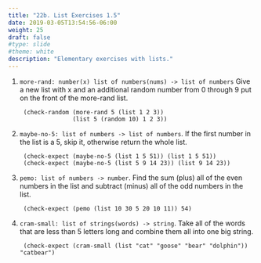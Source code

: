 ```yaml
---
title: "22b. List Exercises 1.5"
date: 2019-03-05T13:54:56-06:00
weight: 25
draft: false
#type: slide
#theme: white
description: "Elementary exercises with lists."
---
```


1. `more-rand: number(x) list of numbers(nums) -> list of numbers`
   Give a new list with x and an additional random number from 0
   through 9 put on the front of the more-rand list.
   
        (check-random (more-rand 5 (list 1 2 3)) 
                      (list 5 (random 10) 1 2 3))

2. `maybe-no-5: list of numbers -> list of numbers`. If the first
   number in the list is a 5, skip it, otherwise return the whole
   list.
   
        (check-expect (maybe-no-5 (list 1 5 51)) (list 1 5 51))
        (check-expect (maybe-no-5 (list 5 9 14 23)) (list 9 14 23))
        
3. `pemo: list of numbers -> number`. Find the sum (plus) all of the
   even numbers in the list and subtract (minus) all of the odd
   numbers in the list.
   
        (check-expect (pemo (list 10 30 5 20 10 11)) 54)
        
4. `cram-small: list of strings(words) -> string`. Take all of the
   words that are less than 5 letters long and combine them all into
   one big string.
   
        (check-expect (cram-small (list "cat" "goose" "bear" "dolphin")) "catbear")

